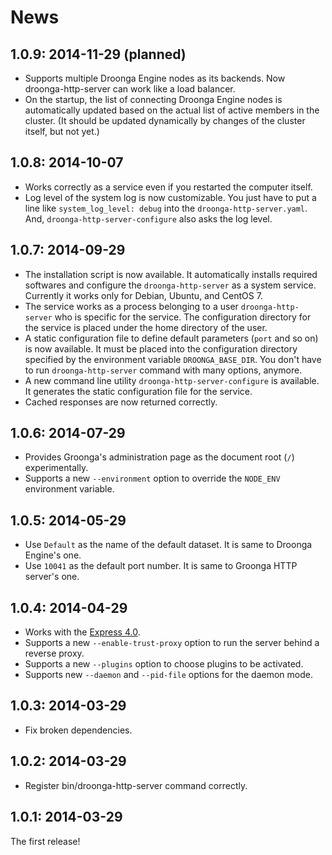 # News

## 1.0.9: 2014-11-29 (planned)

 * Supports multiple Droonga Engine nodes as its backends.
   Now droonga-http-server can work like a load balancer.
 * On the startup, the list of connecting Droonga Engine nodes is automatically updated
   based on the actual list of active members in the cluster.
   (It should be updated dynamically by changes of the cluster itself, but not yet.)

## 1.0.8: 2014-10-07

 * Works correctly as a service even if you restarted the computer itself.
 * Log level of the system log is now customizable.
   You just have to put a line like `system_log_level: debug` into the `droonga-http-server.yaml`.
   And, `droonga-http-server-configure` also asks the log level.

## 1.0.7: 2014-09-29

 * The installation script is now available.
   It automatically installs required softwares and configure the `droonga-http-server` as a system service.
   Currently it works only for Debian, Ubuntu, and CentOS 7.
 * The service works as a process belonging to a user `droonga-http-server` who is specific for the service.
   The configuration directory for the service is placed under the home directory of the user.
 * A static configuration file to define default parameters (`port` and so on) is now available.
   It must be placed into the configuration directory specified by the environment variable `DROONGA_BASE_DIR`.
   You don't have to run `droonga-http-server` command with many options, anymore.
 * A new command line utility `droonga-http-server-configure` is available.
   It generates the static configuration file for the service.
 * Cached responses are now returned correctly.

## 1.0.6: 2014-07-29

 * Provides Groonga's administration page as the document root (`/`) experimentally.
 * Supports a new `--environment` option to override the `NODE_ENV` environment variable.

## 1.0.5: 2014-05-29

 * Use `Default` as the name of the default dataset.
   It is same to Droonga Engine's one.
 * Use `10041` as the default port number.
   It is same to Groonga HTTP server's one.

## 1.0.4: 2014-04-29

 * Works with the [Express 4.0](http://expressjs.com/).
 * Supports a new `--enable-trust-proxy` option to run the server behind a reverse proxy.
 * Supports a new `--plugins` option to choose plugins to be activated.
 * Supports new `--daemon` and `--pid-file` options for the daemon mode.

## 1.0.3: 2014-03-29

 * Fix broken dependencies.

## 1.0.2: 2014-03-29

 * Register bin/droonga-http-server command correctly.

## 1.0.1: 2014-03-29

The first release!
